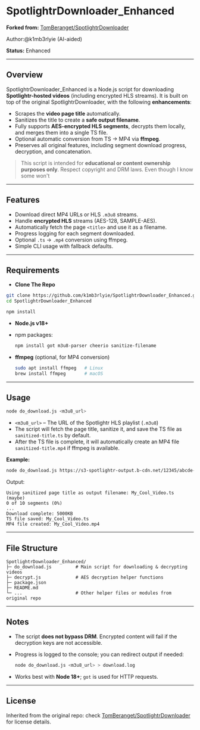 # SpotlightrDownloader\_Enhanced

**Forked from:** [TomBeranget/SpotlightrDownloader](https://github.com/TomBeranget/SpotlightrDownloader)

Author:@k1mb3rlyie (AI-aided)

**Status:** Enhanced

---

## Overview

SpotlightrDownloader\_Enhanced is a Node.js script for downloading **Spotlightr-hosted videos** (including encrypted HLS streams). It is built on top of the original SpotlightrDownloader, with the following **enhancements**:

* Scrapes the **video page title** automatically.
* Sanitizes the title to create a **safe output filename**.
* Fully supports **AES-encrypted HLS segments**, decrypts them locally, and merges them into a single TS file.
* Optional automatic conversion from TS → MP4 via **ffmpeg**.
* Preserves all original features, including segment download progress, decryption, and concatenation.

> This script is intended for **educational or content ownership purposes only**. Respect copyright and DRM laws. Even though I know some won't

---

## Features

* Download direct MP4 URLs or HLS `.m3u8` streams.
* Handle **encrypted HLS** streams (AES-128, SAMPLE-AES).
* Automatically fetch the page `<title>` and use it as a filename.
* Progress logging for each segment downloaded.
* Optional `.ts` → `.mp4` conversion using ffmpeg.
* Simple CLI usage with fallback defaults.

---

## Requirements
* **Clone The Repo**  

``` bash
git clone https://github.com/k1mb3rlyie/SpotlightrDownloader_Enhanced.git
cd SpotlightrDownloader_Enhanced
```
``` bash
npm install
```

* **Node.js v18+**
* npm packages:

  ```bash
  npm install got m3u8-parser cheerio sanitize-filename
  ```
* **ffmpeg** (optional, for MP4 conversion)

  ```bash
  sudo apt install ffmpeg   # Linux
  brew install ffmpeg       # macOS
  ```

---

## Usage

```bash
node do_download.js <m3u8_url>
```

* `<m3u8_url>` – The URL of the Spotlightr HLS playlist (`.m3u8`)
* The script will fetch the page title, sanitize it, and save the TS file as `sanitized-title.ts` by default.
* After the TS file is complete, it will automatically create an MP4 file `sanitized-title.mp4` if ffmpeg is available.

**Example:**

```bash
node do_download.js https://s3-spotlightr-output.b-cdn.net/12345/abcde-720-e.m3u8
```

Output:

```
Using sanitized page title as output filename: My_Cool_Video.ts (maybe)
0 of 10 segments (0%)
...
Download complete: 5000KB
TS file saved: My_Cool_Video.ts
MP4 file created: My_Cool_Video.mp4
```

---

## File Structure

```
SpotlightrDownloader_Enhanced/
├─ do_download.js         # Main script for downloading & decrypting videos
├─ decrypt.js             # AES decryption helper functions
├─ package.json
├─ README.md
└─ ...                    # Other helper files or modules from original repo
```

---

## Notes

* The script **does not bypass DRM**. Encrypted content will fail if the decryption keys are not accessible.
* Progress is logged to the console; you can redirect output if needed:

  ```bash
  node do_download.js <m3u8_url> > download.log
  ```
* Works best with **Node 18+**; `got` is used for HTTP requests.

---

## License

Inherited from the original repo: check [TomBeranget/SpotlightrDownloader](https://github.com/TomBeranget/SpotlightrDownloader) for license details.

